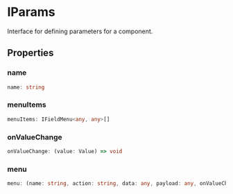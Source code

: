 # IParams

Interface for defining parameters for a component.

## Properties

### name

```ts
name: string
```

### menuItems

```ts
menuItems: IFieldMenu<any, any>[]
```

### onValueChange

```ts
onValueChange: (value: Value) => void
```

### menu

```ts
menu: (name: string, action: string, data: any, payload: any, onValueChange: (value: Value) => void, onChange: (data: any) => void) => void
```
